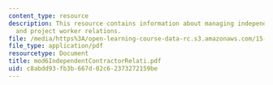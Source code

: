 ```yaml
---
content_type: resource
description: This resource contains information about managing independent contractor
  and project worker relations.
file: /media/https%3A/open-learning-course-data-rc.s3.amazonaws.com/15-343-managing-transformations-in-work-organizations-and-society-spring-2002/c8abdd93fb3b667d02c62373272159be_mod6IndependentContractorRelati.pdf
file_type: application/pdf
resourcetype: Document
title: mod6IndependentContractorRelati.pdf
uid: c8abdd93-fb3b-667d-02c6-2373272159be
---
```

